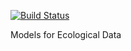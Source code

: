 [![Build Status](https://travis-ci.org/jsta/clark2007.svg?branch=master)](https://travis-ci.org/jsta/clark2007)

Models for Ecological Data
